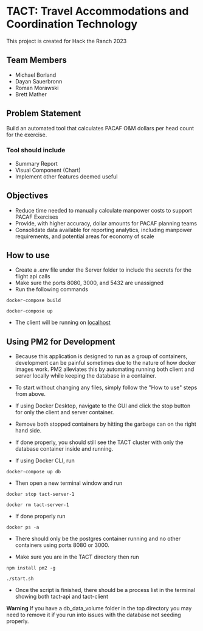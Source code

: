# TACT: Travel Accommodations and Coordination Technology

This project is created for Hack the Ranch 2023 

## Team Members

- Michael Borland
- Dayan Sauerbronn
- Roman Morawski
- Brett Mather

## Problem Statement

Build an automated tool that calculates PACAF O&M dollars per head count for the exercise. 

### Tool should include

- Summary Report
- Visual Component (Chart)
- Implement other features deemed useful

## Objectives

- Reduce time needed to manually calculate manpower costs to support PACAF Exercises
- Provide, with higher accuracy, dollar amounts for PACAF planning teams
- Consolidate data available for reporting analytics, including manpower requirements, and potential areas for economy of scale

## How to use

- Create a .env file under the Server folder to include the secrets for the flight api calls
- Make sure the ports 8080, 3000, and 5432 are unassigned
- Run the following commands

```
docker-compose build
```

```
docker-compose up
```

- The client will be running on [localhost](http://localhost:3000 "Local port 3000")

## Using PM2 for Development

- Because this application is designed to run as a group of containers, development can be painful sometimes due to the nature of how docker images work. PM2 alleviates this by automating running both client and server locally while keeping the database in a container. 
- To start without changing any files, simply follow the "How to use" steps from above. 
- If using Docker Desktop, navigate to the GUI and click the stop button for only the client and server container. 
- Remove both stopped containers by hitting the garbage can on the right hand side. 
- If done properly, you should still see the TACT cluster with only the database container inside and running.

- If using Docker CLI, run 
```
docker-compose up db
```
- Then open a new terminal window and run
```
docker stop tact-server-1
```
```
docker rm tact-server-1
```
- If done properly run 
```
docker ps -a
```
- There should only be the postgres container running and no other containers using ports 8080 or 3000.

- Make sure you are in the TACT directory then run 
```
npm install pm2 -g
```
```
./start.sh
```
- Once the script is finished, there should be a process list in the terminal showing both tact-api and tact-client

**Warning**
If you have a db_data_volume folder in the top directory you may need to remove it if you run into issues with the database not seeding properly.